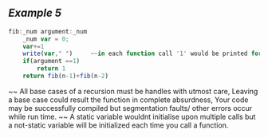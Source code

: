 ## ***Example 5***

```js
fib:_num argument:_num
    _num var = 0;
    var+=1              
    write(var," ")     ~~in each function call '1' would be printed for 'var'
    if(argument ==1)
        return 1
    return fib(n-1)+fib(n-2)  
```

~~ All base cases of a recursion must be handles with utmost care, Leaving a base case could result the function in complete absurdness, Your code may be successfully compiled but segmentation faults/ other errors occur while run time.
~~ A static variable wouldnt initialise upon multiple calls but a not-static variable will be initialized each time you call a function.





